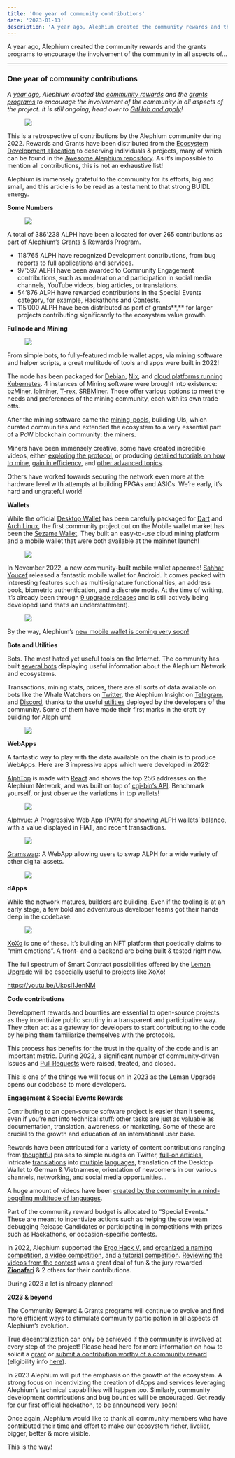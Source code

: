 ```yaml
---
title: 'One year of community contributions'
date: '2023-01-13'
description: 'A year ago, Alephium created the community rewards and the grants programs to encourage the involvement of the community in all aspects of…'
---
```


A year ago, Alephium created the community rewards and the grants programs to encourage the involvement of the community in all aspects of…

---

### **One year of community contributions**

_A_ <a href="https://medium.com/@alephium/introducing-community-rewards-f4638bbf14bf" class="markup--anchor markup--p-anchor" data-href="https://medium.com/@alephium/introducing-community-rewards-f4638bbf14bf" target="_blank"><em>year ago</em></a>_, Alephium created the_ <a href="https://github.com/alephium/community" class="markup--anchor markup--p-anchor" data-href="https://github.com/alephium/community" rel="noopener" target="_blank"><em>community rewards</em></a> _and the_ <a href="https://github.com/alephium/community/blob/master/Grant%26RewardProgram.md" class="markup--anchor markup--p-anchor" data-href="https://github.com/alephium/community/blob/master/Grant%26RewardProgram.md" rel="noopener" target="_blank"><em>grants programs</em></a> _to encourage the involvement of the community in all aspects of the project. It is still ongoing, head over to_ <a href="https://github.com/alephium/community/blob/master/Grant%26RewardProgram.md" class="markup--anchor markup--p-anchor" data-href="https://github.com/alephium/community/blob/master/Grant%26RewardProgram.md" rel="noopener" target="_blank"><em>GitHub and apply</em></a>_!_

<figure id="d449" class="graf graf--figure graf-after--p">
<img src="https://cdn-images-1.medium.com/max/800/1*Dco0xjiSC0CYLPwNz4VXrA.gif" class="graf-image" data-image-id="1*Dco0xjiSC0CYLPwNz4VXrA.gif" data-width="498" data-height="249" data-is-featured="true" />
</figure>

This is a retrospective of contributions by the Alephium community during 2022. Rewards and Grants have been distributed from the <a href="https://medium.com/@alephium/tokenomics-of-alephium-61d59b51029c" class="markup--anchor markup--p-anchor" data-href="https://medium.com/@alephium/tokenomics-of-alephium-61d59b51029c" target="_blank">Ecosystem Development allocation</a> to deserving individuals & projects, many of which can be found in the <a href="https://github.com/alephium/awesome-alephium" class="markup--anchor markup--p-anchor" data-href="https://github.com/alephium/awesome-alephium" rel="noopener" target="_blank">Awesome Alephium repository</a>. As it’s impossible to mention all contributions, this is not an exhaustive list!

Alephium is immensely grateful to the community for its efforts, big and small, and this article is to be read as a testament to that strong BUIDL energy.

**Some Numbers**

<figure id="8d0f" class="graf graf--figure graf-after--p">
<img src="https://cdn-images-1.medium.com/max/800/0*-KVyHSXRalzBGPxg" class="graf-image" data-image-id="0*-KVyHSXRalzBGPxg" data-width="1200" data-height="742" />
</figure>

A total of 386’238 ALPH have been allocated for over 265 contributions as part of Alephium’s Grants & Rewards Program.

- <span id="31c2">118’765 ALPH have recognized Development contributions, from bug reports to full applications and services.</span>
- <span id="95fc">97’597 ALPH have been awarded to Community Engagement contributions, such as moderation and participation in social media channels, YouTube videos, blog articles, or translations.</span>
- <span id="e51a">54’876 ALPH have rewarded contributions in the Special Events category, for example, Hackathons and Contests.</span>
- <span id="86bb">115’000 ALPH have been distributed as part of grants**,** for larger projects contributing significantly to the ecosystem value growth.</span>

**Fullnode and Mining**

<figure id="a145" class="graf graf--figure graf-after--p">
<img src="https://cdn-images-1.medium.com/max/800/0*IZKRaHKegShxnesC" class="graf-image" data-image-id="0*IZKRaHKegShxnesC" data-width="1400" data-height="1152" />
</figure>

From simple bots, to fully-featured mobile wallet apps, via mining software and helper scripts, a great multitude of tools and apps were built in 2022!

The node has been packaged for <a href="https://projects.iabsis.com/projects/alephium-pkg/wiki/How_to_install_Alephium_with_packages" class="markup--anchor markup--p-anchor" data-href="https://projects.iabsis.com/projects/alephium-pkg/wiki/How_to_install_Alephium_with_packages" rel="noopener" target="_blank">Debian</a>, <a href="https://github.com/chloekek/alephium-nix" class="markup--anchor markup--p-anchor" data-href="https://github.com/chloekek/alephium-nix" rel="noopener" target="_blank">Nix</a>, and <a href="https://github.com/liuhongchao/alephium-stack" class="markup--anchor markup--p-anchor" data-href="https://github.com/liuhongchao/alephium-stack" rel="noopener" target="_blank">cloud platforms running Kubernetes</a>. 4 instances of Mining software were brought into existence: <a href="https://www.bzminer.com/" class="markup--anchor markup--p-anchor" data-href="https://www.bzminer.com/" rel="noopener" target="_blank">bzMiner</a>, <a href="https://lolminer.site/download/" class="markup--anchor markup--p-anchor" data-href="https://lolminer.site/download/" rel="noopener" target="_blank">lolminer</a>, <a href="https://trex-miner.com/" class="markup--anchor markup--p-anchor" data-href="https://trex-miner.com/" rel="noopener" target="_blank">T-rex</a>, <a href="https://www.srbminer.com/download.html" class="markup--anchor markup--p-anchor" data-href="https://www.srbminer.com/download.html" rel="noopener" target="_blank">SRBMiner</a>. Those offer various options to meet the needs and preferences of the mining community, each with its own trade-offs.

After the mining software came the <a href="https://docs.alephium.org/mining/pool-mining-guide#currently-known-and-active-pools" class="markup--anchor markup--p-anchor" data-href="https://docs.alephium.org/mining/pool-mining-guide#currently-known-and-active-pools" rel="noopener" target="_blank">mining-pools</a>, building UIs, which curated communities and extended the ecosystem to a very essential part of a PoW blockchain community: the miners.

Miners have been immensely creative, some have created incredible videos, either <a href="https://www.youtube.com/watch?v=y6m-5L8BD18" class="markup--anchor markup--p-anchor" data-href="https://www.youtube.com/watch?v=y6m-5L8BD18" rel="noopener" target="_blank">exploring the protocol</a>, or producing <a href="https://www.youtube.com/watch?v=2pA2JE9sbTY" class="markup--anchor markup--p-anchor" data-href="https://www.youtube.com/watch?v=2pA2JE9sbTY" rel="noopener" target="_blank">detailed tutorials on how to mine</a>, <a href="https://www.youtube.com/watch?v=-bFY1SvMqxc" class="markup--anchor markup--p-anchor" data-href="https://www.youtube.com/watch?v=-bFY1SvMqxc" rel="noopener" target="_blank">gain in efficiency</a>, and <a href="https://www.youtube.com/watch?v=mtEkSIQzNeg" class="markup--anchor markup--p-anchor" data-href="https://www.youtube.com/watch?v=mtEkSIQzNeg" rel="noopener" target="_blank">other advanced topics</a>.

Others have worked towards securing the network even more at the hardware level with attempts at building FPGAs and ASICs. We’re early, it’s hard and ungrateful work!

**Wallets**

While the official <a href="https://github.com/alephium/desktop-wallet" class="markup--anchor markup--p-anchor" data-href="https://github.com/alephium/desktop-wallet" rel="noopener" target="_blank">Desktop Wallet</a> has been carefully packaged for <a href="https://github.com/sahharYoucef/alephium_dart" class="markup--anchor markup--p-anchor" data-href="https://github.com/sahharYoucef/alephium_dart" rel="noopener" target="_blank">Dart</a> and <a href="https://aur.archlinux.org/packages/alephium-wallet-bin/" class="markup--anchor markup--p-anchor" data-href="https://aur.archlinux.org/packages/alephium-wallet-bin/" rel="noopener" target="_blank">Arch Linux</a>, the first community project out on the Mobile wallet market has been the <a href="https://sezame.app/" class="markup--anchor markup--p-anchor" data-href="https://sezame.app/" rel="noopener" target="_blank">Sezame Wallet</a>. They built an easy-to-use cloud mining platform and a mobile wallet that were both available at the mainnet launch!

<figure id="8ad1" class="graf graf--figure graf-after--p">
<img src="https://cdn-images-1.medium.com/max/800/0*wORg0amKahiygOec" class="graf-image" data-image-id="0*wORg0amKahiygOec" data-width="1213" data-height="605" />
</figure>

In November 2022, a new community-built mobile wallet appeared! <a href="https://github.com/sahharYoucef/" class="markup--anchor markup--p-anchor" data-href="https://github.com/sahharYoucef/" rel="noopener" target="_blank">Sahhar Youcef</a> released a fantastic mobile wallet for Android. It comes packed with interesting features such as multi-signature functionalities, an address book, biometric authentication, and a discrete mode. At the time of writing, it’s already been through <a href="https://github.com/sahharYoucef/alephium_wallet/releases/latest" class="markup--anchor markup--p-anchor" data-href="https://github.com/sahharYoucef/alephium_wallet/releases/latest" rel="noopener" target="_blank">9 upgrade releases</a> and is still actively being developed (and that’s an understatement).

<figure id="a34a" class="graf graf--figure graf-after--p">
<img src="https://cdn-images-1.medium.com/max/800/1*bRMZUXtG7YhYYY68dHXzJw.gif" class="graf-image" data-image-id="1*bRMZUXtG7YhYYY68dHXzJw.gif" data-width="216" data-height="480" />
</figure>

By the way, Alephium’s <a href="https://medium.com/@alephium/the-front-end-leman-upgrade-948a98a3e2d" class="markup--anchor markup--p-anchor" data-href="https://medium.com/@alephium/the-front-end-leman-upgrade-948a98a3e2d" target="_blank">new mobile wallet is coming very soon!</a>

**Bots and Utilities**

Bots. The most hated yet useful tools on the Internet. The community has built <a href="https://github.com/alephium/awesome-alephium#bots" class="markup--anchor markup--p-anchor" data-href="https://github.com/alephium/awesome-alephium#bots" rel="noopener" target="_blank">several bots</a> displaying useful information about the Alephium Network and ecosystems.

Transactions, mining stats, prices, there are all sorts of data available on bots like the Whale Watchers on <a href="https://twitter.com/AlephiumWW" class="markup--anchor markup--p-anchor" data-href="https://twitter.com/AlephiumWW" rel="noopener" target="_blank">Twitter</a>, the Alephium Insight on <a href="https://t.me/alephiumin" class="markup--anchor markup--p-anchor" data-href="https://t.me/alephiumin" rel="noopener" target="_blank">Telegram</a>, and <a href="https://discord.gg/FWykwPPAd3" class="markup--anchor markup--p-anchor" data-href="https://discord.gg/FWykwPPAd3" rel="noopener" target="_blank">Discord</a>, thanks to the useful <a href="https://github.com/alephium/awesome-alephium#scripts" class="markup--anchor markup--p-anchor" data-href="https://github.com/alephium/awesome-alephium#scripts" rel="noopener" target="_blank">utilities</a> deployed by the developers of the community. Some of them have made their first marks in the craft by building for Alephium!

<figure id="6c9b" class="graf graf--figure graf-after--p">
<img src="https://cdn-images-1.medium.com/max/800/0*EY616z-nOkZ4xCzO" class="graf-image" data-image-id="0*EY616z-nOkZ4xCzO" data-width="830" data-height="508" />
</figure>

**WebApps**

A fantastic way to play with the data available on the chain is to produce WebApps. Here are 3 impressive apps which were developed in 2022:

<a href="https://github.com/WilhelmKallstrom/alph-top" class="markup--anchor markup--p-anchor" data-href="https://github.com/WilhelmKallstrom/alph-top" rel="noopener" target="_blank">AlphTop</a> is made with <a href="https://reactjs.org/" class="markup--anchor markup--p-anchor" data-href="https://reactjs.org/" rel="noopener" target="_blank">React</a> and shows the top 256 addresses on the Alephium Network, and was built on top of <a href="https://github.com/sven-hash/alephium-stats" class="markup--anchor markup--p-anchor" data-href="https://github.com/sven-hash/alephium-stats" rel="noopener" target="_blank">cgi-bin’s API</a>. Benchmark yourself, or just observe the variations in top wallets!

<figure id="721f" class="graf graf--figure graf-after--p">
<img src="https://cdn-images-1.medium.com/max/800/0*ailIwlYBY2smiKUd" class="graf-image" data-image-id="0*ailIwlYBY2smiKUd" data-width="898" data-height="778" />
</figure>

<a href="https://github.com/WilhelmKallstrom/alphvue" class="markup--anchor markup--p-anchor" data-href="https://github.com/WilhelmKallstrom/alphvue" rel="noopener" target="_blank">Alphvue</a>: A Progressive Web App (PWA) for showing ALPH wallets’ balance, with a value displayed in FIAT, and recent transactions.

<figure id="9ad6" class="graf graf--figure graf-after--p">
<img src="https://cdn-images-1.medium.com/max/800/0*CGp3RttdTyIRJo59" class="graf-image" data-image-id="0*CGp3RttdTyIRJo59" data-width="1024" data-height="492" />
</figure>

<a href="https://gramswap.app/" class="markup--anchor markup--p-anchor" data-href="https://gramswap.app/" rel="noopener" target="_blank">Gramswap</a>: A WebApp allowing users to swap ALPH for a wide variety of other digital assets.

<figure id="64ad" class="graf graf--figure graf-after--p">
<img src="https://cdn-images-1.medium.com/max/800/0*lbdeyhhCkVd1q8FW" class="graf-image" data-image-id="0*lbdeyhhCkVd1q8FW" data-width="1400" data-height="770" />
</figure>

**dApps**

While the network matures, builders are building. Even if the tooling is at an early stage, a few bold and adventurous developer teams got their hands deep in the codebase.

<figure id="5a19" class="graf graf--figure graf-after--p">
<img src="https://cdn-images-1.medium.com/max/800/0*RDURrcXbJWTcwGB5" class="graf-image" data-image-id="0*RDURrcXbJWTcwGB5" data-width="1400" data-height="909" />
</figure>

<a href="https://xoxo.art/" class="markup--anchor markup--p-anchor" data-href="https://xoxo.art/" rel="noopener" target="_blank">XoXo</a> is one of these. It’s building an NFT platform that poetically claims to “mint emotions”. A front- and a backend are being built & tested right now.

The full spectrum of Smart Contract possibilities offered by the <a href="https://medium.com/@alephium/announcing-the-leman-network-upgrade-c01a81e65f0e" class="markup--anchor markup--p-anchor" data-href="https://medium.com/@alephium/announcing-the-leman-network-upgrade-c01a81e65f0e" target="_blank">Leman Upgrade</a> will be especially useful to projects like XoXo!

<a href="https://youtu.be/UkpsI1JenNM" class="markup--anchor markup--p-anchor" data-href="https://youtu.be/UkpsI1JenNM" rel="noopener" target="_blank">https://youtu.be/UkpsI1JenNM</a>

**Code contributions**

Development rewards and bounties are essential to open-source projects as they incentivize public scrutiny in a transparent and participative way. They often act as a gateway for developers to start contributing to the code by helping them familiarize themselves with the protocols.

This process has benefits for the trust in the quality of the code and is an important metric. During 2022, a significant number of community-driven Issues and <a href="https://github.com/search?q=org%3Aalephium+is%3Aissue+created%3A%3E%3D2021-12-09+label%3AALPH-5%2CALPH-10%2CALPH-15%2CALPH-20%2CALPH-25%2CALPH-30%2CALPH-35%2CALPH-40%2CALPH-45%2CALPH-50%2CALPH-60%2CALPH-70%2CALPH-75%2CALPH-80%2CALPH-90%2CALPH-100%2CALPH-150%2CALPH-200%2CALPH-250%2CALPH-300%2CALPH-400%2CALPH-500%2CALPH-1000%2CALPH-1500%2CALPH-2000%2CALPH-5000" class="markup--anchor markup--p-anchor" data-href="https://github.com/search?q=org%3Aalephium+is%3Aissue+created%3A%3E%3D2021-12-09+label%3AALPH-5%2CALPH-10%2CALPH-15%2CALPH-20%2CALPH-25%2CALPH-30%2CALPH-35%2CALPH-40%2CALPH-45%2CALPH-50%2CALPH-60%2CALPH-70%2CALPH-75%2CALPH-80%2CALPH-90%2CALPH-100%2CALPH-150%2CALPH-200%2CALPH-250%2CALPH-300%2CALPH-400%2CALPH-500%2CALPH-1000%2CALPH-1500%2CALPH-2000%2CALPH-5000" rel="noopener" target="_blank">Pull Requests</a> were raised, treated, and closed.

This is one of the things we will focus on in 2023 as the Leman Upgrade opens our codebase to more developers.

**Engagement & Special Events Rewards**

Contributing to an open-source software project is easier than it seems, even if you’re not into technical stuff: other tasks are just as valuable as documentation, translation, awareness, or marketing. Some of these are crucial to the growth and education of an international user base.

Rewards have been attributed for a variety of content contributions ranging from <a href="https://twitter.com/CryptoBlock177/status/1602903695242452992" class="markup--anchor markup--p-anchor" data-href="https://twitter.com/CryptoBlock177/status/1602903695242452992" rel="noopener" target="_blank">thoughtful</a> praises to simple nudges on Twitter, <a href="https://medium.com/digital-thai-valley/mining-%E0%B8%82%E0%B8%B8%E0%B8%94-eth-alph-%E0%B8%9E%E0%B8%A3%E0%B9%89%E0%B8%AD%E0%B8%A1%E0%B8%81%E0%B8%B1%E0%B8%99-2-%E0%B9%80%E0%B8%AB%E0%B8%A3%E0%B8%B5%E0%B8%A2%E0%B8%8D%E0%B9%83%E0%B8%99%E0%B9%80%E0%B8%A7%E0%B8%A5%E0%B8%B2%E0%B9%80%E0%B8%94%E0%B8%B5%E0%B8%A2%E0%B8%A7%E0%B8%81%E0%B8%B1%E0%B8%99-window-t-rex-2miners-herominers-c89af6049879" class="markup--anchor markup--p-anchor" data-href="https://medium.com/digital-thai-valley/mining-%E0%B8%82%E0%B8%B8%E0%B8%94-eth-alph-%E0%B8%9E%E0%B8%A3%E0%B9%89%E0%B8%AD%E0%B8%A1%E0%B8%81%E0%B8%B1%E0%B8%99-2-%E0%B9%80%E0%B8%AB%E0%B8%A3%E0%B8%B5%E0%B8%A2%E0%B8%8D%E0%B9%83%E0%B8%99%E0%B9%80%E0%B8%A7%E0%B8%A5%E0%B8%B2%E0%B9%80%E0%B8%94%E0%B8%B5%E0%B8%A2%E0%B8%A7%E0%B8%81%E0%B8%B1%E0%B8%99-window-t-rex-2miners-herominers-c89af6049879" target="_blank">full-on articles</a>, intricate <a href="https://sourled.medium.com/alephiumun-geli%C5%9Ftirme-zaman%C4%B1-%C3%B6zeti-8930039f1303" class="markup--anchor markup--p-anchor" data-href="https://sourled.medium.com/alephiumun-geli%C5%9Ftirme-zaman%C4%B1-%C3%B6zeti-8930039f1303" rel="noopener" target="_blank">translations</a> into <a href="https://medium.com/@alephium-pt/bem-vindos-ao-alephium-alph-3805f3c1e76d" class="markup--anchor markup--p-anchor" data-href="https://medium.com/@alephium-pt/bem-vindos-ao-alephium-alph-3805f3c1e76d" target="_blank">multiple</a> <a href="https://medium.com/@Oheka/annonce-de-la-mise-%C3%A0-jour-leman-55955594724c" class="markup--anchor markup--p-anchor" data-href="https://medium.com/@Oheka/annonce-de-la-mise-%C3%A0-jour-leman-55955594724c" target="_blank">languages</a>, translation of the Desktop Wallet to German & Vietnamese, orientation of newcomers in our various channels, networking, and social media opportunities…

A huge amount of videos have been <a href="https://www.youtube.com/@alephium/playlists" class="markup--anchor markup--p-anchor" data-href="https://www.youtube.com/@alephium/playlists" rel="noopener" target="_blank">created by the community in a mind-boggling multitude of languages</a>.

Part of the community reward budget is allocated to “Special Events.” These are meant to incentivize actions such as helping the core team debugging Release Candidates or participating in competitions with prizes such as Hackathons, or occasion-specific contests.

In 2022, Alephium supported the <a href="https://ergoplatform.org/en/blog/ErgoHack-5-Results/" class="markup--anchor markup--p-anchor" data-href="https://ergoplatform.org/en/blog/ErgoHack-5-Results/" rel="noopener" target="_blank">Ergo Hack V</a>, and <a href="https://medium.com/@alephium/alephium-naming-competition-c1b736797461" class="markup--anchor markup--p-anchor" data-href="https://medium.com/@alephium/alephium-naming-competition-c1b736797461" target="_blank">organized a naming competition</a>, <a href="https://medium.com/@alephium/contest-for-all-video-creators-e777f2619596" class="markup--anchor markup--p-anchor" data-href="https://medium.com/@alephium/contest-for-all-video-creators-e777f2619596" target="_blank">a video competition</a>, and <a href="https://medium.com/@alephium/alephium-flux-tutorial-contest-81054caf926" class="markup--anchor markup--p-anchor" data-href="https://medium.com/@alephium/alephium-flux-tutorial-contest-81054caf926" target="_blank">a tutorial competition</a>. <a href="https://medium.com/@alephium/and-the-winners-of-the-video-creation-contest-are-f51ca8e5c28d" class="markup--anchor markup--p-anchor" data-href="https://medium.com/@alephium/and-the-winners-of-the-video-creation-contest-are-f51ca8e5c28d" target="_blank">Reviewing the videos from the contest</a> was a great deal of fun & the jury rewarded <a href="https://youtu.be/_2S_BAHf3b8" class="markup--anchor markup--p-anchor" data-href="https://youtu.be/_2S_BAHf3b8" rel="noopener" target="_blank"><strong>Zionafari</strong></a> & 2 others for their contributions.

During 2023 a lot is already planned!

**2023 & beyond**

The Community Reward & Grants programs will continue to evolve and find more efficient ways to stimulate community participation in all aspects of Alephium’s evolution.

True decentralization can only be achieved if the community is involved at every step of the project! Please head here for more information on how to solicit a <a href="https://github.com/alephium/community/blob/master/Grant%26RewardProgram.md" class="markup--anchor markup--p-anchor" data-href="https://github.com/alephium/community/blob/master/Grant%26RewardProgram.md" rel="noopener" target="_blank">grant</a> or <a href="https://docs.google.com/forms/d/e/1FAIpQLSeaSouXl-Hwd_lZohwgysqk-8whc9bydHuVpSCr1C6IoDHuoA/viewform?usp=send_form" class="markup--anchor markup--p-anchor" data-href="https://docs.google.com/forms/d/e/1FAIpQLSeaSouXl-Hwd_lZohwgysqk-8whc9bydHuVpSCr1C6IoDHuoA/viewform?usp=send_form" rel="noopener" target="_blank">submit a contribution worthy of a community reward</a> (eligibility info <a href="https://github.com/alephium/community" class="markup--anchor markup--p-anchor" data-href="https://github.com/alephium/community" rel="noopener" target="_blank">here</a>).

In 2023 Alephium will put the emphasis on the growth of the ecosystem. A strong focus on incentivizing the creation of dApps and services leveraging Alephium’s technical capabilities will happen too. Similarly, community development contributions and bug bounties will be encouraged. Get ready for our first official hackathon, to be announced very soon!

Once again, Alephium would like to thank all community members who have contributed their time and effort to make our ecosystem richer, livelier, bigger, better & more visible.

This is the way!

